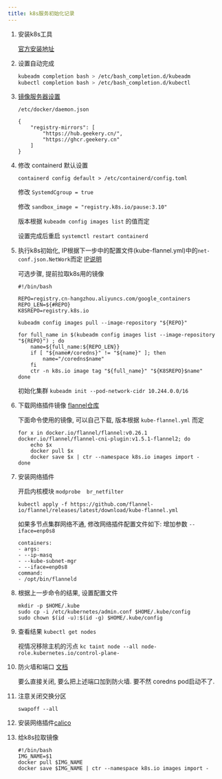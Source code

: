 ```yaml
---
title: k8s服务初始化记录
---
```



1. 安装k8s工具

    [官方安装地址](https://kubernetes.io/zh-cn/docs/setup/production-environment/tools/kubeadm/install-kubeadm/)

2. 设置自动完成


    ```bash
    kubeadm completion bash > /etc/bash_completion.d/kubeadm
    kubectl completion bash > /etc/bash_completion.d/kubectl
    ```

3. [镜像服务器设置](https://www.geekery.cn/free-service/docker-hub-mirror.html)

    `/etc/docker/daemon.json`

    ```
    {
        "registry-mirrors": [
            "https://hub.geekery.cn/",
            "https://ghcr.geekery.cn"
        ]
    }
    ```

4. 修改 containerd 默认设置

    `containerd config default > /etc/containerd/config.toml`

    修改 `SystemdCgroup = true`

    修改 `sandbox_image = "registry.k8s.io/pause:3.10"`

    版本根据 `kubeadm config images list` 的值而定

    设置完成后重启 `systemctl restart containerd`



5. 执行k8s初始化, IP根据下一步中的配置文件(kube-flannel.yml)中的`net-conf.json.NetWork`而定 [IP说明](https://github.com/flannel-io/flannel/blob/master/Documentation/kubernetes.md)

    可选步骤, 提前拉取k8s用的镜像

    ```
    #!/bin/bash

    REPO=registry.cn-hangzhou.aliyuncs.com/google_containers
    REPO_LEN=${#REPO}
    K8SREPO=registry.k8s.io

    kubeadm config images pull --image-repository "${REPO}"

    for full_name in $(kubeadm config images list --image-repository "${REPO}") ; do
        name=${full_name:${REPO_LEN}}
        if [ "${name#/coredns}" != "${name}" ]; then
            name="/coredns$name"
        fi
        ctr -n k8s.io image tag "${full_name}" "${K8SREPO}$name"
    done
    ```

    初始化集群
    `kubeadm init --pod-network-cidr 10.244.0.0/16`

6. 下载网络插件镜像 [flannel仓库](https://github.com/flannel-io/flannel)

    下面命令使用的镜像, 可以自己下载, 版本根据 `kube-flannel.yml` 而定

    ```
    for x in docker.io/flannel/flannel:v0.26.1 docker.io/flannel/flannel-cni-plugin:v1.5.1-flannel2; do
        echo $x
        docker pull $x
        docker save $x | ctr --namespace k8s.io images import -
    done
    ```

7. 安装网络插件

    开启内核模块 `modprobe  br_netfilter`

    `kubectl apply -f https://github.com/flannel-io/flannel/releases/latest/download/kube-flannel.yml`

    如果多节点集群网络不通, 修改网络插件配置文件如下: 增加参数 `--iface=enp0s8`

    ```
    containers:
    - args:
    - --ip-masq
    - --kube-subnet-mgr
    - --iface=enp0s8
    command:
    - /opt/bin/flanneld
    ```

8. 根据上一步命令的结果, 设置配置文件

    ```
    mkdir -p $HOME/.kube
    sudo cp -i /etc/kubernetes/admin.conf $HOME/.kube/config
    sudo chown $(id -u):$(id -g) $HOME/.kube/config
    ```

9. 查看结果 `kubectl get nodes`

    视情况移除主机的污点 `kc taint node --all node-role.kubernetes.io/control-plane-`

10. 防火墙和端口 [文档](https://kubernetes.io/zh-cn/docs/reference/networking/ports-and-protocols/)

    要么直接关闭, 要么把上述端口加到防火墙. 要不然 coredns pod启动不了.

11. 注意关闭交换分区

    `swapoff --all`

12. 安装网络插件[calico](https://docs.tigera.io/calico/latest/getting-started/kubernetes/quickstart)

13. 给k8s拉取镜像

    ```
    #!/bin/bash
    IMG_NAME=$1
    docker pull $IMG_NAME
    docker save $IMG_NAME | ctr --namespace k8s.io images import -
    ```
